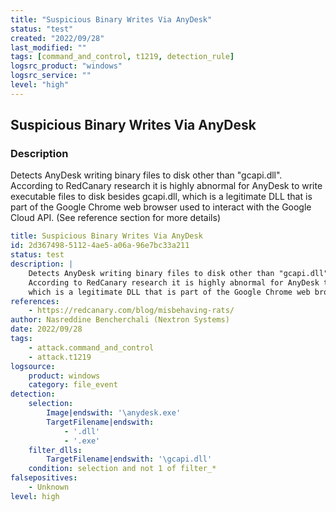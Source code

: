 ```yaml
---
title: "Suspicious Binary Writes Via AnyDesk"
status: "test"
created: "2022/09/28"
last_modified: ""
tags: [command_and_control, t1219, detection_rule]
logsrc_product: "windows"
logsrc_service: ""
level: "high"
---
```


## Suspicious Binary Writes Via AnyDesk

### Description

Detects AnyDesk writing binary files to disk other than "gcapi.dll".
According to RedCanary research it is highly abnormal for AnyDesk to write executable files to disk besides gcapi.dll,
which is a legitimate DLL that is part of the Google Chrome web browser used to interact with the Google Cloud API. (See reference section for more details)


```yml
title: Suspicious Binary Writes Via AnyDesk
id: 2d367498-5112-4ae5-a06a-96e7bc33a211
status: test
description: |
    Detects AnyDesk writing binary files to disk other than "gcapi.dll".
    According to RedCanary research it is highly abnormal for AnyDesk to write executable files to disk besides gcapi.dll,
    which is a legitimate DLL that is part of the Google Chrome web browser used to interact with the Google Cloud API. (See reference section for more details)
references:
    - https://redcanary.com/blog/misbehaving-rats/
author: Nasreddine Bencherchali (Nextron Systems)
date: 2022/09/28
tags:
    - attack.command_and_control
    - attack.t1219
logsource:
    product: windows
    category: file_event
detection:
    selection:
        Image|endswith: '\anydesk.exe'
        TargetFilename|endswith:
            - '.dll'
            - '.exe'
    filter_dlls:
        TargetFilename|endswith: '\gcapi.dll'
    condition: selection and not 1 of filter_*
falsepositives:
    - Unknown
level: high

```
